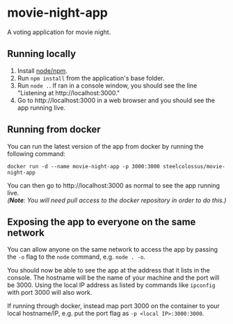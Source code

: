 # movie-night-app
A voting application for movie night.

## Running locally
1. Install [node/npm](https://nodejs.org).
2. Run `npm install` from the application's base folder.
3. Run `node .`. If ran in a console window, you should see the line "Listening at http://localhost:3000."
4. Go to http://localhost:3000 in a web browser and you should see the app running live.

## Running from docker
You can run the latest version of the app from docker by running the following command:
```
docker run -d --name movie-night-app -p 3000:3000 steelcolossus/movie-night-app
```
You can then go to http://localhost:3000 as normal to see the app running live.  
_(**Note**: You will need pull access to the docker repository in order to do this.)_

## Exposing the app to everyone on the same network
You can allow anyone on the same network to access the app by passing the `-o` flag to the `node` command, e.g. `node . -o`.  

You should now be able to see the app at the address that it lists in the console. The hostname will be the name of your machine and the port will be 3000. Using the local IP address as listed by commands like `ipconfig` with port 3000 will also work.  

If running through docker, instead map port 3000 on the container to your local hostname/IP, e.g. put the port flag as `-p <local IP>:3000:3000`.  